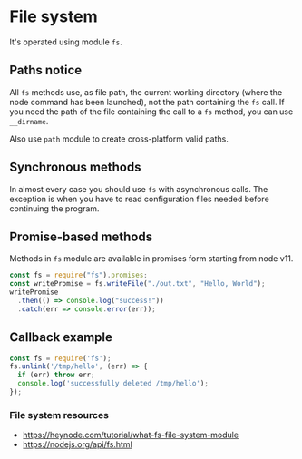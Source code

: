 # File system
It's operated using module `fs`.

## Paths notice
All `fs` methods use, as file path, the current working directory (where the node command has been launched), not the
path containing the `fs` call.
If you need the path of the file containing the call to a `fs` method, you can use `__dirname`.

Also use `path` module to create cross-platform valid paths.

## Synchronous methods
In almost every case you should use `fs` with asynchronous calls. The exception is when you have to read
configuration files needed before continuing the program.

## Promise-based methods
Methods in `fs` module are available in promises form starting from node v11.
```js
const fs = require("fs").promises;
const writePromise = fs.writeFile("./out.txt", "Hello, World");
writePromise
  .then(() => console.log("success!"))
  .catch(err => console.error(err));
```

## Callback example
```js
const fs = require('fs');
fs.unlink('/tmp/hello', (err) => {
  if (err) throw err;
  console.log('successfully deleted /tmp/hello');
});
```



### File system resources
- https://heynode.com/tutorial/what-fs-file-system-module
- https://nodejs.org/api/fs.html
